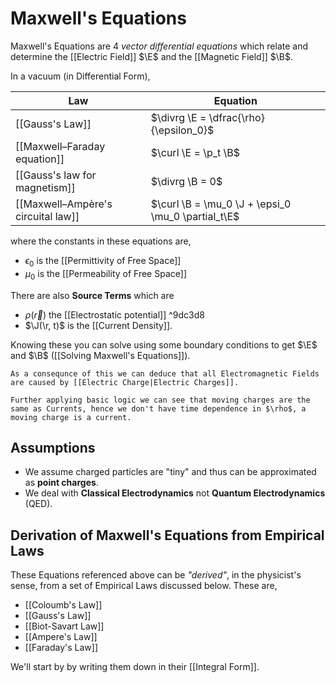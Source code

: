 # Maxwell's Equations

Maxwell's Equations are 4 *vector differential equations* which relate and determine the [[Electric Field]] $\E$ and the [[Magnetic Field]] $\B$.

In a vacuum (in Differential Form),

| Law                                | Equation                                           |
| ---------------------------------- | -------------------------------------------------- |
| [[Gauss's Law]]                    | $\divrg \E = \dfrac{\rho}{\epsilon_0}$             |
| [[Maxwell–Faraday equation]]       | $\curl \E = \p_t \B$                               |
| [[Gauss's law for magnetism]]      | $\divrg \B = 0$                                    |
| [[Maxwell–Ampère's circuital law]] | $\curl \B = \mu_0 \J + \epsi_0 \mu_0 \partial_t\E$ | 

where the constants in these equations are,

- $\epsilon_0$ is the [[Permittivity of Free Space]]
- $\mu_0$ is the [[Permeability of Free Space]]

There are also  **Source Terms** which are

- $\rho(\vec{r})$ the [[Electrostatic potential]] ^9dc3d8
- $\J(\r, t)$ is the [[Current Density]].

Knowing these you can solve using some boundary conditions to get $\E$ and $\B$ ([[Solving Maxwell's Equations]]). 

```ad-info
As a consequnce of this we can deduce that all Electromagnetic Fields are caused by [[Electric Charge|Electric Charges]].

Further applying basic logic we can see that moving charges are the same as Currents, hence we don't have time dependence in $\rho$, a moving charge is a current.
```

## Assumptions

- We assume charged particles are "tiny" and thus can be approximated as **point charges**.
- We deal with **Classical Electrodynamics** not **Quantum Electrodynamics** (QED).

## Derivation of Maxwell's Equations from Empirical Laws

These Equations referenced above can be *"derived"*, in the physicist's sense, from a set of Empirical Laws discussed below. These are,

- [[Coloumb's Law]]
- [[Gauss's Law]]
- [[Biot-Savart Law]]
- [[Ampere's Law]]
- [[Faraday's Law]]

We'll start by by writing them down in their [[Integral Form]].
